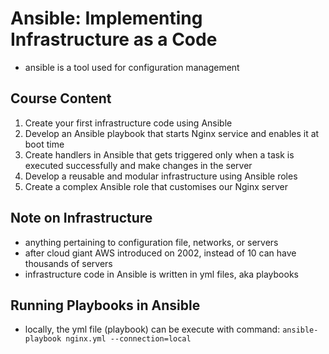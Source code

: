 # Ansible: Implementing Infrastructure as a Code
- ansible is a tool used for configuration management

## Course Content
1. Create your first infrastructure code using Ansible
2. Develop an Ansible playbook that starts Nginx service and enables it at boot time
3. Create handlers in Ansible that gets triggered only when a task is executed successfully and make changes in the server
4. Develop a reusable and modular infrastructure using Ansible roles
5. Create a complex Ansible role that customises our Nginx server

## Note on Infrastructure
- anything pertaining to configuration file, networks, or servers
- after cloud giant AWS introduced on 2002, instead of 10 can have thousands of servers
- infrastructure code in Ansible is written in yml files, aka playbooks

## Running Playbooks in Ansible
- locally, the yml file (playbook) can be execute with command:
``` ansible-playbook nginx.yml --connection=local ```
